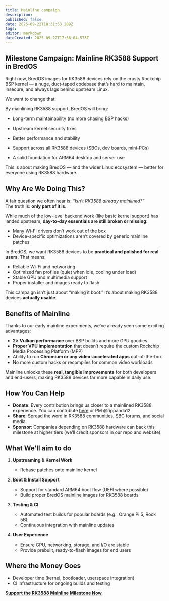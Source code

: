 ```yaml
---
title: Mainline campaign
description: 
published: false
date: 2025-09-22T18:31:53.209Z
tags: 
editor: markdown
dateCreated: 2025-09-22T17:56:04.573Z
---
```


## Milestone Campaign: Mainline RK3588 Support in BredOS

Right now, BredOS images for RK3588 devices rely on the crusty Rockchip BSP kernel — a huge, duct-taped codebase that’s hard to maintain, insecure, and always lags behind upstream Linux.

We want to change that.

By mainlining RK3588 support, BredOS will bring:

- Long-term maintainability (no more chasing BSP hacks)

- Upstream kernel security fixes

- Better performance and stability

- Support across all RK3588 devices (SBCs, dev boards, mini-PCs)

- A solid foundation for ARM64 desktop and server use

This is about making BredOS — and the wider Linux ecosystem — better for everyone using RK3588 hardware.

## Why Are We Doing This?
A fair question we often hear is: *“Isn’t RK3588 already mainlined?”*  
The truth is: **only part of it is**.  

While much of the low-level backend work (like basic kernel support) has landed upstream, **day-to-day essentials are still broken or missing**:  
- Many Wi-Fi drivers don’t work out of the box  
- Device-specific optimizations aren’t covered by generic mainline patches  

In BredOS, we want RK3588 devices to be **practical and polished for real users**. That means:  
- Reliable Wi-Fi and networking  
- Optimized fan profiles (quiet when idle, cooling under load)  
- Stable GPU and multimedia support  
- Proper installer and images ready to flash  

This campaign isn’t just about “making it boot.” It’s about making RK3588 devices **actually usable**.

## Benefits of Mainline
Thanks to our early mainline experiments, we’ve already seen some exciting advantages:  
- **2× Vulkan performance** over BSP builds and more GPU goodies
- **Proper VPU implementation** that doesn’t require the custom Rockchip Media Processing Platform (MPP)
- Ability to run **Chromium or any video-accelerated apps** out-of-the-box  
- No more custom hacks or recompiles for common video workloads  

Mainline unlocks these **real, tangible improvements** for both developers and end-users, making RK3588 devices far more capable in daily use.



## How You Can Help
- **Donate**: Every contribution brings us closer to a mainlined RK3588 experience. You can contribute [here](https://ko-fi.com/Z8Z3I4J0P) or PM @rippanda12
- **Share**: Spread the word in RK3588 communities, SBC forums, and social media.  
- **Sponsor**: Companies depending on RK3588 hardware can back this milestone at higher tiers (we’ll credit sponsors in our repo and website).  


##  What We’ll aim to do
1. **Upstreaming & Kernel Work**
   - Rebase patches onto mainline kernel  

2. **Boot & Install Support**
   - Support for standard ARM64 boot flow (UEFI where possible)  
   - Build proper BredOS mainline images for RK3588 boards  

3. **Testing & CI**
   - Automated test builds for popular boards (e.g., Orange Pi 5, Rock 5B)  
   - Continuous integration with mainline updates  

4. **User Experience**
   - Ensure GPU, networking, storage, and I/O are stable  
   - Provide prebuilt, ready-to-flash images for end users 
   

## Where the Money Goes
- Developer time (kernel, bootloader, userspace integration)
- CI infrastructure for ongoing builds and testing  



**[Support the RK3588 Mainline Milestone Now](https://ko-fi.com/Z8Z3I4J0P)**
